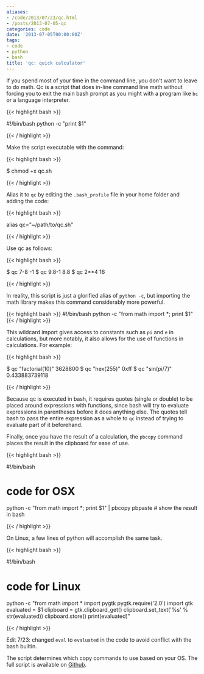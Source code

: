 ```yaml
---
aliases:
- /code/2013/07/23/qc.html
- /posts/2013-07-05-qc
categories: code
date: '2013-07-05T00:00:00Z'
tags:
- code
- python
- bash
title: 'qc: quick calculator'
---
```


If you spend most of your time in the command line, you don't want to leave to do math. Qc is a script that does in-line command line math without forcing you to exit the main bash prompt as you might with a program like `bc` or a language interpreter.

{{< highlight bash >}}

#!/bin/bash
python -c "print $1"

{{< / highlight >}}

Make the script executable with the command:

{{< highlight bash >}}

$ chmod +x qc.sh

{{< / highlight >}}

Alias it to `qc` by editing the `.bash_profile` file in your home folder and adding the code:

{{< highlight bash >}}

alias qc="~/path/to/qc.sh"

{{< / highlight >}}

Use qc as follows:

{{< highlight bash >}}

$ qc 7-8
-1
$ qc 9.8-1
8.8
$ qc 2**4
16

{{< / highlight >}}

In reality, this script is just a glorified alias of `python -c`, but importing the math library makes this command considerably more powerful.

{{< highlight bash >}}
#!/bin/bash
python -c "from math import *; print $1"
{{< / highlight >}}

This wildcard import gives access to constants such as `pi` and `e` in calculations, but more notably, it also allows for the use of functions in calculations. For example:

{{< highlight bash >}}

$ qc "factorial(10)"
3628800
$ qc "hex(255)"
0xff
$ qc "sin(pi/7)"
0.433883739118

{{< / highlight >}}

Because qc is executed in bash, it requires quotes (single or double) to be placed around expressions with functions, since bash will try to evaluate expressions in parentheses before it does anything else. The quotes tell bash to pass the entire expression as a whole to `qc` instead of trying to evaluate part of it beforehand.

Finally, once you have the result of a calculation, the `pbcopy` command places the result in the clipboard for ease of use.

{{< highlight bash >}}

#!/bin/bash
# code for OSX
python -c "from math import *; print $1" | pbcopy
pbpaste # show the result in bash

{{< / highlight >}}

On Linux, a few lines of python will accomplish the same task.

{{< highlight bash >}}

#!/bin/bash
# code for Linux
python -c "from math import *
import pygtk
pygtk.require('2.0')
import gtk
evaluated = $1
clipboard = gtk.clipboard_get()
clipboard.set_text('%s' % str(evaluated))
clipboard.store()
print(evaluated)"

{{< / highlight >}}

Edit 7/23: changed `eval` to `evaluated` in the code to avoid conflict with the bash builtin.

The script determines which copy commands to use based on your OS. The full script is available on [Github](https://github.com/danielcorin/qc).
